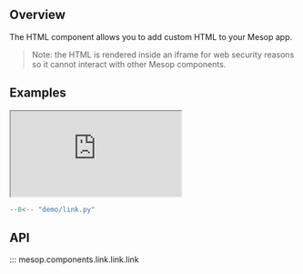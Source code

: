 ## Overview

The HTML component allows you to add custom HTML to your Mesop app.

> Note: the HTML is rendered inside an iframe for web security reasons so it cannot interact with other Mesop components.

## Examples

<iframe class="component-demo" src="https://mesop-y677hytkra-uc.a.run.app/link"></iframe>

```python
--8<-- "demo/link.py"
```

## API

::: mesop.components.link.link.link
